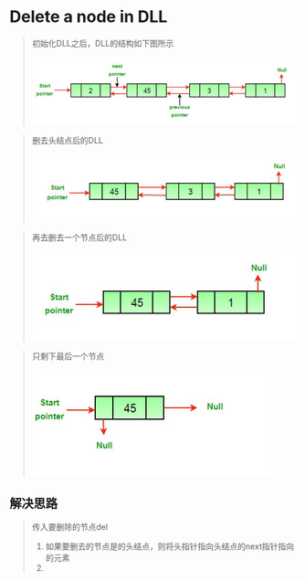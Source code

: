 # Delete a node in DLL

>初始化DLL之后，DLL的结构如下图所示
>
>![初始化DLL结构](_v_images/20190214234113687_16243.jpg)

> 删去头结点后的DLL
> 
> ![删去头结点后的DLL](_v_images/20190214234238416_24893.jpg)

>再去删去一个节点后的DLL
>
>![再一次删去节点后的DLL](_v_images/20190214234359058_12227.jpg)

> 只剩下最后一个节点
> 
> ![只剩下最后一个节点之后的DLL](_v_images/20190214234511420_17014.jpg)

## 解决思路
> 传入要删除的节点del
>1. 如果要删去的节点是的头结点，则将头指针指向头结点的next指针指向的元素
>2. 